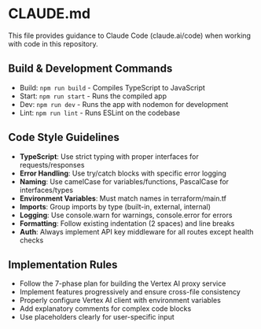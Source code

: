 # CLAUDE.md

This file provides guidance to Claude Code (claude.ai/code) when working with code in this repository.

## Build & Development Commands
- Build: `npm run build` - Compiles TypeScript to JavaScript
- Start: `npm run start` - Runs the compiled app
- Dev: `npm run dev` - Runs the app with nodemon for development
- Lint: `npm run lint` - Runs ESLint on the codebase

## Code Style Guidelines
- **TypeScript**: Use strict typing with proper interfaces for requests/responses
- **Error Handling**: Use try/catch blocks with specific error logging
- **Naming**: Use camelCase for variables/functions, PascalCase for interfaces/types
- **Environment Variables**: Must match names in terraform/main.tf
- **Imports**: Group imports by type (built-in, external, internal)
- **Logging**: Use console.warn for warnings, console.error for errors
- **Formatting**: Follow existing indentation (2 spaces) and line breaks
- **Auth**: Always implement API key middleware for all routes except health checks

## Implementation Rules
- Follow the 7-phase plan for building the Vertex AI proxy service
- Implement features progressively and ensure cross-file consistency
- Properly configure Vertex AI client with environment variables
- Add explanatory comments for complex code blocks
- Use placeholders clearly for user-specific input